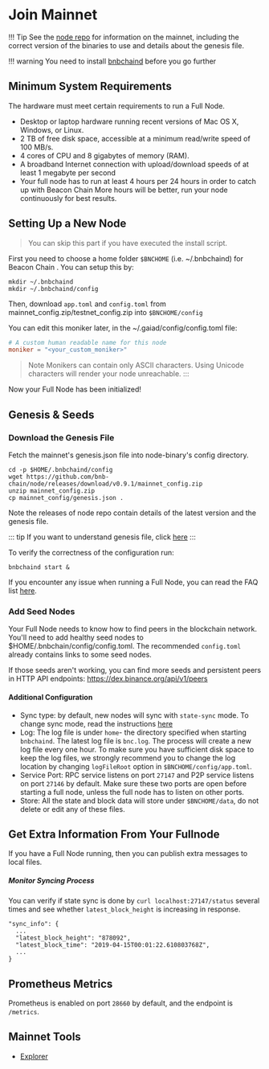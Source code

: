 # Join Mainnet

!!! Tip
    See the [node repo](https://github.com/bnb-chain/node) for information on the mainnet, including the correct version of the binaries to use and details about the genesis file.

!!! warning
    You need to install [bnbchaind](install.md) before you go further

## Minimum System Requirements
The hardware must meet certain requirements to run a Full Node.

* Desktop or laptop hardware running recent versions of Mac OS X, Windows, or Linux.
* 2 TB of free disk space, accessible at a minimum read/write speed of 100 MB/s.
* 4 cores of CPU and 8 gigabytes of memory (RAM).
* A broadband Internet connection with upload/download speeds of at least 1 megabyte per second
* Your full node has to run at least 4 hours per 24 hours in order to catch up with Beacon Chain  More hours will be better, run your node continuously for best results.

## Setting Up a New Node
> You can skip this part if you have executed the install script.

First you need to choose a home folder `$BNCHOME` (i.e. ~/.bnbchaind) for Beacon Chain .
You can setup this by:

```
mkdir ~/.bnbchaind
mkdir ~/.bnbchaind/config
```
Then, download `app.toml` and `config.toml` from mainnet_config.zip/testnet_config.zip into `$BNCHOME/config`

You can edit this moniker later, in the ~/.gaiad/config/config.toml file:
```toml
# A custom human readable name for this node
moniker = "<your_custom_moniker>"
```

> Note Monikers can contain only ASCII characters. Using Unicode characters will render your node unreachable. :::


Now your Full Node has been initialized!

## Genesis & Seeds

### Download the Genesis File

Fetch the mainnet's genesis.json file into node-binary's config directory.
```
cd -p $HOME/.bnbchaind/config
wget https://github.com/bnb-chain/node/releases/download/v0.9.1/mainnet_config.zip
unzip mainnet_config.zip
cp mainnet_config/genesis.json .
```
Note the releases of node repo contain details of the latest version and the genesis file.

::: tip If you want to understand genesis file, click [here](../../learn/genesis.md) :::

To verify the correctness of the configuration run:
```shell
bnbchaind start &
```

If you encounter any issue when running a Full Node, you can read the FAQ list [here](fullnodeissue.md).


### Add Seed Nodes
Your Full Node needs to know how to find peers in the blockchain network. You'll need to add healthy seed nodes to $HOME/.bnbchain/config/config.toml. The recommended `config.toml` already contains links to some seed nodes.

If those seeds aren't working, you can find more seeds and persistent peers in HTTP API endpoints: https://dex.binance.org/api/v1/peers

#### Additional Configuration
- Sync type: by default, new nodes will sync with `state-sync` mode. To change sync mode, read the instructions [here](./synctypes.md)
- Log: The log file is under `home`- the directory specified when starting `bnbchaind`.
  The latest log file is `bnc.log`. The process will create a new log file every one hour.
  To make sure you have sufficient disk space to keep the log files, we strongly recommend you to change the log location by changing `logFileRoot` option in `$BNCHOME/config/app.toml`.
- Service Port: RPC service listens on port `27147` and P2P service listens on port `27146` by default.
  Make sure these two ports are open before starting a full node, unless the full node has to listen on other ports.
- Store: All the state and block data will store under `$BNCHOME/data`, do not delete or edit any of these files.

## Get Extra Information From Your Fullnode

If you have a Full Node running, then you can publish extra messages to local files.

##### Monitor Syncing Process

You can verify if state sync is done by `curl localhost:27147/status` several times and see whether `latest_block_height` is increasing in response.

```
"sync_info": {
  ...
  "latest_block_height": "878092",
  "latest_block_time": "2019-04-15T00:01:22.610803768Z",
  ...
}
```

## Prometheus Metrics

Prometheus is enabled on port `28660` by default, and the endpoint is `/metrics`.

## Mainnet Tools

* [Explorer](https://explorer.binance.org/)

